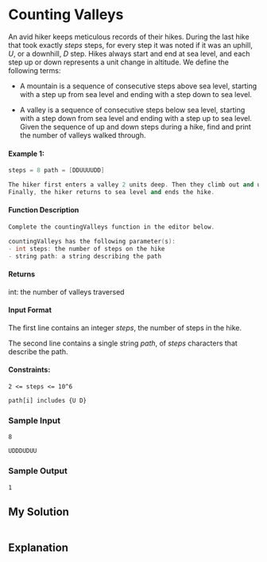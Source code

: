 # Counting Valleys

An avid hiker keeps meticulous records of their hikes. During the last hike that took exactly *steps* steps, for every step it was noted if it was an uphill, *U*, or a downhill, *D* step. Hikes always start and end at sea level, and each step up or down represents a unit change in altitude. We define the following terms:

- A mountain is a sequence of consecutive steps above sea level, starting with a step up from sea level and ending with a step down to sea level.

- A valley is a sequence of consecutive steps below sea level, starting with a step down from sea level and ending with a step up to sea level.
Given the sequence of up and down steps during a hike, find and print the number of valleys walked through.

#### Example 1:

```c++
steps = 8 path = [DDUUUUDD]

The hiker first enters a valley 2 units deep. Then they climb out and up onto a mountain 2 units high. 
Finally, the hiker returns to sea level and ends the hike.
```


#### Function Description

```c++
Complete the countingValleys function in the editor below.

countingValleys has the following parameter(s):
- int steps: the number of steps on the hike
- string path: a string describing the path
```

#### Returns
int: the number of valleys traversed


#### Input Format
The first line contains an integer *steps*, the number of steps in the hike.

The second line contains a single string *path*, of *steps* characters that describe the path.

#### Constraints:
`2 <= steps <= 10^6`

`path[i] includes {U D}`


### Sample Input
`8`

`UDDDUDUU`

### Sample Output
`1`

## My Solution

```c++

```

## Explanation

